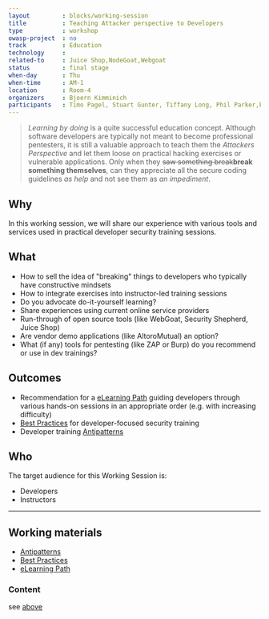 ```yaml
---
layout         : blocks/working-session
title          : Teaching Attacker perspective to Developers
type           : workshop
owasp-project  : no
track          : Education
technology     :
related-to     : Juice Shop,NodeGoat,Webgoat
status         : final stage 
when-day       : Thu
when-time      : AM-1
location       : Room-4
organizers     : Bjoern Kimminich
participants   : Timo Pagel, Stuart Gunter, Tiffany Long, Phil Parker,Francois Raynaud, Irene Michlin, Steven van der Baan, Robert Hurlbut
---
```


> _Learning by doing_ is a quite successful education concept. Although
> software developers are typically not meant to become professional
> pentesters, it is still a valuable approach to teach them the
> _Attackers Perspective_ and let them loose on practical hacking
> exercises or vulnerable applications. Only when they ~~saw something
> break~~**break something themselves**, can they appreciate all the
> secure coding guidelines _as help_ and not see them as _an
> impediment_.


## Why

In this working session, we will share our experience with various tools
and services used in practical developer security training sessions.

## What

- How to sell the idea of "breaking" things to developers who typically
  have constructive mindsets
- How to integrate exercises into instructor-led training sessions
- Do you advocate do-it-yourself learning?
- Share experiences using current online service providers
- Run-through of open source tools (like WebGoat, Security Shepherd,
  Juice Shop)
- Are vendor demo applications (like AltoroMutual) an option?
- What (if any) tools for pentesting (like ZAP or Burp) do you
  recommend or use in dev trainings?

## Outcomes

- Recommendation for a
  [eLearning Path](https://github.com/OWASP/owasp-summit-2017/tree/master/Working-Sessions/Education/Teaching-Attacker-Perspective-to-Developers/eLearningPath)
  guiding developers through various hands-on sessions in an appropriate
  order (e.g. with increasing difficulty)
- [Best Practices](https://github.com/OWASP/owasp-summit-2017/tree/master/Working-Sessions/Education/Teaching-Attacker-Perspective-to-Developers/BestPractices)
  for developer-focused security training
- Developer training
  [Antipatterns](https://github.com/OWASP/owasp-summit-2017/tree/master/Working-Sessions/Education/Teaching-Attacker-Perspective-to-Developers/Antipatterns)

## Who

The target audience for this Working Session is:

- Developers
- Instructors

---

## Working materials

* [Antipatterns](https://github.com/OWASP/owasp-summit-2017/tree/master/Working-Sessions/Education/Teaching-Attacker-Perspective-to-Developers/Antipatterns)
* [Best Practices](https://github.com/OWASP/owasp-summit-2017/tree/master/Working-Sessions/Education/Teaching-Attacker-Perspective-to-Developers/BestPractices)
* [eLearning Path](https://github.com/OWASP/owasp-summit-2017/tree/master/Working-Sessions/Education/Teaching-Attacker-Perspective-to-Developers/eLearningPath)

### Content

see [above](#working-materials)